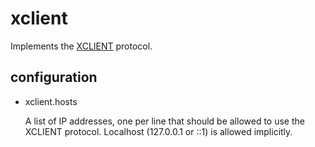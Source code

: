 xclient
=======

Implements the [XCLIENT](http://www.postfix.org/XCLIENT_README.html) protocol.

## configuration

* xclient.hosts

    A list of IP addresses, one per line that should be allowed to use the 
    XCLIENT protocol.  Localhost (127.0.0.1 or ::1) is allowed implicitly.
